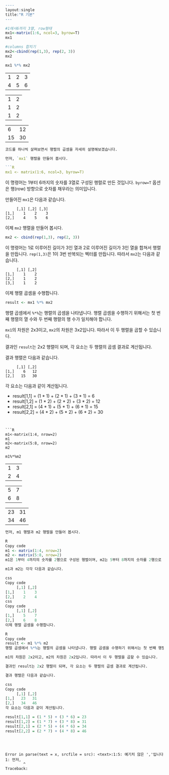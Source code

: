 ```R
----
layout:single
title:"R 기본"
---
```


```R
#1에서6까지 3열, row형태
mx1<-matrix(1:6, ncol=3, byrow=T)
mx1

#columns 합치기
mx2<-cbind(rep(1,3), rep(2, 3))
mx2

mx1 %*% mx2
```


<table>
<tbody>
	<tr><td>1</td><td>2</td><td>3</td></tr>
	<tr><td>4</td><td>5</td><td>6</td></tr>
</tbody>
</table>




<table>
<tbody>
	<tr><td>1</td><td>2</td></tr>
	<tr><td>1</td><td>2</td></tr>
	<tr><td>1</td><td>2</td></tr>
</tbody>
</table>




<table>
<tbody>
	<tr><td> 6</td><td>12</td></tr>
	<tr><td>15</td><td>30</td></tr>
</tbody>
</table>




```R
코드를 하나씩 살펴보면서 행렬의 곱셈을 자세히 설명해보겠습니다.

먼저, `mx1` 행렬을 만들어 봅시다.

```R
mx1 <- matrix(1:6, ncol=3, byrow=T)
```

이 명령어는 1부터 6까지의 숫자를 3열로 구성된 행렬로 만든 것입니다. `byrow=T` 옵션은 행(row) 방향으로 숫자를 채우라는 의미입니다.

만들어진 `mx1`은 다음과 같습니다.

```
     [,1] [,2] [,3]
[1,]    1    2    3
[2,]    4    5    6
```

이제 `mx2` 행렬을 만들어 봅시다.

```R
mx2 <- cbind(rep(1,3), rep(2, 3))
```

이 명령어는 1로 이루어진 길이가 3인 열과 2로 이루어진 길이가 3인 열을 합쳐서 행렬을 만듭니다. `rep(1,3)`은 1이 3번 반복되는 벡터를 만듭니다. 따라서 `mx2`는 다음과 같습니다.

```
     [,1] [,2]
[1,]    1    2
[2,]    1    2
[3,]    1    2
```

이제 행렬 곱셈을 수행합니다.

```R
result <- mx1 %*% mx2
```

행렬 곱셈에서 `%*%`는 행렬의 곱셈을 나타냅니다. 행렬 곱셈을 수행하기 위해서는 첫 번째 행렬의 열 수와 두 번째 행렬의 행 수가 일치해야 합니다.

`mx1`의 차원은 2x3이고, `mx2`의 차원은 3x2입니다. 따라서 이 두 행렬을 곱할 수 있습니다.

결과인 `result`는 2x2 행렬이 되며, 각 요소는 두 행렬의 곱셈 결과로 계산됩니다.

결과 행렬은 다음과 같습니다.

```
     [,1] [,2]
[1,]    6   12
[2,]   15   30
```

각 요소는 다음과 같이 계산됩니다.

- result[1,1] = (1 * 1) + (2 * 1) + (3 * 1) = 6
- result[1,2] = (1 * 2) + (2 * 2) + (3 * 2) = 12
- result[2,1] = (4 * 1) + (5 * 1) + (6 * 1) = 15
- result[2,2] = (4 * 2) + (5 * 2) + (6 * 2) = 30
```


```R
m1<-matrix(1:4, nrow=2)
m1
m2<-matrix(5:8, nrow=2)
m2

m1%*%m2
```


<table>
<tbody>
	<tr><td>1</td><td>3</td></tr>
	<tr><td>2</td><td>4</td></tr>
</tbody>
</table>




<table>
<tbody>
	<tr><td>5</td><td>7</td></tr>
	<tr><td>6</td><td>8</td></tr>
</tbody>
</table>




<table>
<tbody>
	<tr><td>23</td><td>31</td></tr>
	<tr><td>34</td><td>46</td></tr>
</tbody>
</table>




```R
먼저, m1 행렬과 m2 행렬을 만들어 봅시다.

R
Copy code
m1 <- matrix(1:4, nrow=2)
m2 <- matrix(5:8, nrow=2)
m1은 1부터 4까지의 숫자를 2행으로 구성된 행렬이며, m2는 5부터 8까지의 숫자를 2행으로 구성된 행렬입니다.

m1과 m2는 각각 다음과 같습니다.

css
Copy code
     [,1] [,2]
[1,]    1    3
[2,]    2    4
css
Copy code
     [,1] [,2]
[1,]    5    7
[2,]    6    8
이제 행렬 곱셈을 수행합니다.

R
Copy code
result <- m1 %*% m2
행렬 곱셈에서 %*%는 행렬의 곱셈을 나타냅니다. 행렬 곱셈을 수행하기 위해서는 첫 번째 행렬의 열 수와 두 번째 행렬의 행 수가 일치해야 합니다.

m1의 차원은 2x2이고, m2의 차원은 2x2입니다. 따라서 이 두 행렬을 곱할 수 있습니다.

결과인 result는 2x2 행렬이 되며, 각 요소는 두 행렬의 곱셈 결과로 계산됩니다.

결과 행렬은 다음과 같습니다.

css
Copy code
     [,1] [,2]
[1,]   23   31
[2,]   34   46
각 요소는 다음과 같이 계산됩니다.

result[1,1] = (1 * 5) + (3 * 6) = 23
result[1,2] = (1 * 7) + (3 * 8) = 31
result[2,1] = (2 * 5) + (4 * 6) = 34
result[2,2] = (2 * 7) + (4 * 8) = 46





```


    Error in parse(text = x, srcfile = src): <text>:1:5: 예기치 않은 ','입니다
    1: 먼저,
            ^
    Traceback:
    



```R

```


```R

```
